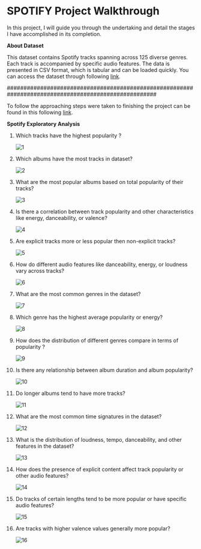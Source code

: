 # SPOTIFY Project Walkthrough

In this project, I will guide you through the undertaking and detail the stages  I have accomplished in its completion.

**********About Dataset**********

This dataset contains Spotify tracks spanning across 125 diverse genres. Each track is accompanied by specific audio features. The data is presented in CSV format, which is tabular and can be loaded quickly. You can access the dataset through following [link](https://www.kaggle.com/datasets/maharshipandya/-spotify-tracks-dataset).


#####################################################################################################


To follow the approaching steps were taken to finishing the project can be found in this following [link](https://acidic-leotard-27d.notion.site/SPOTIFY-Project-Walkthrough-0bc7f43052ea41678cd0dc97430d6064?pvs=4).


**Spotify Exploratory Analysis**

1. Which tracks have the highest popularity ?

     ![1](https://github.com/MuhammadFakhrurradhi/MS-SQL-Spotify-Portfolio/assets/131879017/7860bebf-c4c0-427f-9146-a5586676d8ad)


2. Which albums have the most tracks in dataset?

   ![2](https://github.com/MuhammadFakhrurradhi/MS-SQL-Spotify-Portfolio/assets/131879017/553cad93-9553-4c06-a2d2-2b71a56dbb2d)



3. What are the most popular albums based on total popularity of their tracks?

    ![3](https://github.com/MuhammadFakhrurradhi/MS-SQL-Spotify-Portfolio/assets/131879017/39819bb9-954b-4716-9977-1d8a7a038385)



4. Is there a correlation between track popularity and other characteristics like energy, danceability, or valence?

    ![4](https://github.com/MuhammadFakhrurradhi/MS-SQL-Spotify-Portfolio/assets/131879017/f25adfd8-4863-4b51-9377-2f90d33934b6)



5. Are explicit tracks more or less popular then non-explicit tracks?

    ![5](https://github.com/MuhammadFakhrurradhi/MS-SQL-Spotify-Portfolio/assets/131879017/a6691ba3-8006-4955-b0f4-074898759464)



6. How do different audio features like danceability, energy, or loudness vary across tracks?
  
   ![6](https://github.com/MuhammadFakhrurradhi/MS-SQL-Spotify-Portfolio/assets/131879017/39b60f77-3fdb-406d-86d7-4b719a9d25c0)



7. What are the most common genres in the dataset?
  
   ![7](https://github.com/MuhammadFakhrurradhi/MS-SQL-Spotify-Portfolio/assets/131879017/5b0f2c0b-1e64-41b6-a701-29e9e89ab32d)



8. Which genre has the highest average popularity or energy?
  
   ![8](https://github.com/MuhammadFakhrurradhi/MS-SQL-Spotify-Portfolio/assets/131879017/2f016a0b-a2ff-439b-92db-5fde646fd5b3)



9. How does the distribution of different genres compare in terms of popularity ?

     ![9](https://github.com/MuhammadFakhrurradhi/MS-SQL-Spotify-Portfolio/assets/131879017/b4e61ae8-99b6-4186-9cd6-5c5a0777f398)



10. Is there any relationship between album duration and album popularity?

     ![10](https://github.com/MuhammadFakhrurradhi/MS-SQL-Spotify-Portfolio/assets/131879017/0d18c65a-10a8-42fd-a302-4b7f6d654d51)



11. Do longer albums tend to have more tracks?

     ![11](https://github.com/MuhammadFakhrurradhi/MS-SQL-Spotify-Portfolio/assets/131879017/f0684561-e7c1-462a-9492-6b2409d38931)



12. What are the most common time signatures in the dataset?

    ![12](https://github.com/MuhammadFakhrurradhi/MS-SQL-Spotify-Portfolio/assets/131879017/3e9cfb68-df71-4e52-9d7e-92b6b3f65b25)



13. What is the distribution of loudness, tempo, danceability, and other features in the dataset?

     ![13](https://github.com/MuhammadFakhrurradhi/MS-SQL-Spotify-Portfolio/assets/131879017/4d10ae51-9d4e-48de-9ef9-bfba59d97215)



14. How does the presence of explicit content affect track popularity or other audio features?

     ![14](https://github.com/MuhammadFakhrurradhi/MS-SQL-Spotify-Portfolio/assets/131879017/f8b1a419-97d5-4ee4-9265-a024640b58e6)



15. Do tracks of certain lengths tend to be more popular or have specific audio features?

    ![15](https://github.com/MuhammadFakhrurradhi/MS-SQL-Spotify-Portfolio/assets/131879017/0e8d2085-5656-4d7e-947b-f3ecf11448e2)



16. Are tracks with higher valence values generally more popular?

    ![16](https://github.com/MuhammadFakhrurradhi/MS-SQL-Spotify-Portfolio/assets/131879017/41a7df2d-acd5-46cb-9321-55d24a7d8543)




